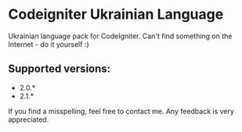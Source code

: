 Codeigniter Ukrainian Language
==============================

Ukrainian language pack for CodeIgniter. 
Can't find something on the Internet - do it yourself :)

Supported versions:
-------------------
* 2.0.*
* 2.1.*

If you find a misspelling, feel free to contact me. Any feedback is very appreciated.
